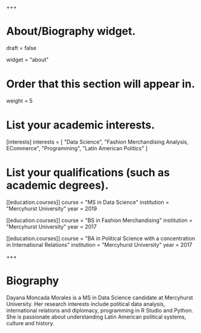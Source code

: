 +++
# About/Biography widget.

draft = false

widget = "about"

# Order that this section will appear in.
weight = 5

# List your academic interests.
[interests]
  interests = [
    "Data Science",
    "Fashion Merchandising Analysis, ECommerce",
    "Programming",
    "Latin American Politics"
  ]

# List your qualifications (such as academic degrees).
[[education.courses]]
  course = "MS in Data Science"
  institution = "Mercyhurst University"
  year = 2019

[[education.courses]]
  course = "BS in Fashion Merchandising"
  institution = "Mercyhurst University"
  year = 2017

[[education.courses]]
  course = "BA in Political Science with a concentration in International Relations"
  institution = "Mercyhurst University"
  year = 2017
 
+++

# Biography

Dayana Moncada Morales is a MS in Data Science candidate at Mercyhurst University. Her research interests include political data analysis, international relations and diplomacy, programming in R Studio and Python. She is passionate about understanding Latin American political systems, culture and history. 

